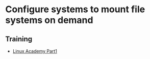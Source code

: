 # Configure systems to mount file systems on demand

## Training
* [Linux Academy Part1](https://linuxacademy.com/cp/courses/lesson/course/5412/lesson/8/module/428)